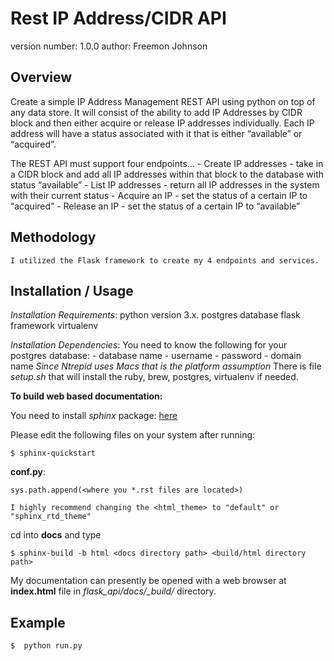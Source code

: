 Rest IP Address/CIDR API
===============================

version number: 1.0.0
author: Freemon Johnson

Overview
--------

Create a simple IP Address Management REST API using python on top of any data store. It will consist of the ability to add IP Addresses by CIDR block and then either acquire or release IP addresses individually. Each IP address will have a status associated with it that is either “available” or “acquired”.
 
The REST API must support four endpoints…
                - Create IP addresses - take in a CIDR block and add all IP addresses within that block to the database with status “available”
                - List IP addresses - return all IP addresses in the system with their current status
                - Acquire an IP - set the status of a certain IP to “acquired”
                - Release an IP - set the status of a certain IP to “available”
 


Methodology
-----------
	I utilized the Flask framework to create my 4 endpoints and services.


Installation / Usage
--------------------
*Installation Requirements*: 
	python version 3.x. 
	postgres database
	flask framework
	virtualenv

*Installation Dependencies*:
	You need to know the following for your postgres database:
		- database name
		- username
		- password
		- domain name
	_Since Ntrepid uses Macs that is the platform assumption_
	There is file _setup.sh_ that will install the ruby, brew, postgres, virtualenv if needed.


**To build web based documentation:**

You need to install _sphinx_ package: [here](http://www.sphinx-doc.org/en/master/usage/installation.html)

Please edit the following files on your system after running: 
	
	$ sphinx-quickstart

**conf.py**:

	sys.path.append(<where you *.rst files are located>)
	
	I highly recommend changing the <html_theme> to "default" or "sphinx_rtd_theme"

cd into **docs** and type 

    $ sphinx-build -b html <docs directory path> <build/html directory path>


My documentation can presently be opened with a web browser at **index.html** file in _flask_api/docs/\_build/_ directory.


Example
-------

	$  python run.py

